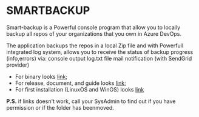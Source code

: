 # SMARTBACKUP
Smart-backup is a Powerful console program that allow you to locally backup all repos of your
organizations that you own in Azure DevOps.

The application backups the repos in a local Zip file and with Powerfull integrated log system,
allows you to receive the status of backup progress (info,errors) via:
console output
log.txt file
mail notification  (with SendGrid provider)

- For binary looks [link]();
- For release, document, and guide looks [link]();
- For first installation (LinuxOS and WinOS) looks [link](Readme.pdf)

**P.S.**
if links doesn't work, call your SysAdmin to find out if you have permission or if the folder has beenmoved.

